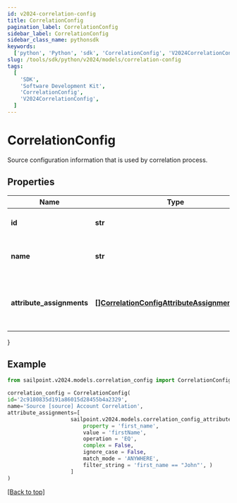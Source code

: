 ```yaml
---
id: v2024-correlation-config
title: CorrelationConfig
pagination_label: CorrelationConfig
sidebar_label: CorrelationConfig
sidebar_class_name: pythonsdk
keywords:
  ['python', 'Python', 'sdk', 'CorrelationConfig', 'V2024CorrelationConfig']
slug: /tools/sdk/python/v2024/models/correlation-config
tags:
  [
    'SDK',
    'Software Development Kit',
    'CorrelationConfig',
    'V2024CorrelationConfig',
  ]
---
```


# CorrelationConfig

Source configuration information that is used by correlation process.

## Properties

| Name | Type | Description | Notes |
| --- | --- | --- | --- |
| **id** | **str** | The ID of the correlation configuration. | [optional] |
| **name** | **str** | The name of the correlation configuration. | [optional] |
| **attribute_assignments** | [**[]CorrelationConfigAttributeAssignmentsInner**](correlation-config-attribute-assignments-inner) | The list of attribute assignments of the correlation configuration. | [optional] |

}

## Example

```python
from sailpoint.v2024.models.correlation_config import CorrelationConfig

correlation_config = CorrelationConfig(
id='2c9180835d191a86015d28455b4a2329',
name='Source [source] Account Correlation',
attribute_assignments=[
                    sailpoint.v2024.models.correlation_config_attribute_assignments_inner.CorrelationConfig_attributeAssignments_inner(
                        property = 'first_name',
                        value = 'firstName',
                        operation = 'EQ',
                        complex = False,
                        ignore_case = False,
                        match_mode = 'ANYWHERE',
                        filter_string = 'first_name == "John"', )
                    ]
)

```

[[Back to top]](#)
